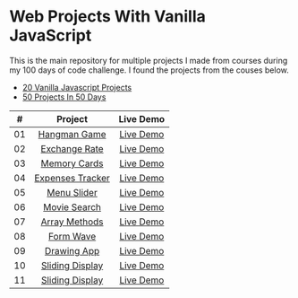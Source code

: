 # Web Projects With Vanilla JavaScript

This is the main repository for multiple projects I made from courses during my 100 days of code challenge. I found the projects from the couses below.

- [20 Vanilla Javascript Projects](https://www.traversymedia.com/20-Vanilla-JavaScript-Projects)
- [50 Projects In 50 Days](https://www.traversymedia.com/50-Projects-In-50-Days)

|  #  |                                          Project                                           |                                         Live Demo                                         |
| :-: | :----------------------------------------------------------------------------------------: | :---------------------------------------------------------------------------------------: |
| 01  |        [Hangman Game](https://github.com/bruceathy/100DaysOfCode/tree/main/hangman)        |   [Live Demo](https://6617dd5e6a561204d9d72469--steady-salamander-e4229a.netlify.app/)    |
| 02  |    [Exchange Rate](https://github.com/bruceathy/100DaysOfCode/tree/main/exchange-rate)     |    [Live Demo](https://6617dba4470d70041b67738f--beautiful-cajeta-ac665c.netlify.app/)    |
| 03  |     [Memory Cards](https://github.com/bruceathy/100DaysOfCode/tree/main/memory-cards)      |    [Live Demo](https://6617dd8a8af24c05e25a2240--lambent-belekoy-e8c285.netlify.app/)     |
| 04  | [Expenses Tracker](https://github.com/bruceathy/100DaysOfCode/tree/main/expenses-tracker)  |   [Live Demo](https://6617dbd4f296e003e62bd155--tranquil-empanada-af44a8.netlify.app/)    |
| 05  |      [Menu Slider](https://github.com/bruceathy/100DaysOfCode/tree/main/menu-slider)       |     [Live Demo](https://6617dca88af24c04e95a2185--beamish-scone-f4ed6b.netlify.app/)      |
| 06  |       [Movie Search](https://github.com/bruceathy/100DaysOfCode/tree/main/movie-app)       |   [Live Demo](https://6617ddc78dd9890ac1ae5624--fantastic-daifuku-4bc4eb.netlify.app/)    |
| 07  |   [Array Methods](https://github.com/bruceathy/100DaysOfCode/tree/main/dom-array-method)   |                [Live Demo](https://friendly-meringue-4da5f9.netlify.app/)                 |
| 08  |        [Form Wave](https://github.com/bruceathy/100DaysOfCode/tree/main/form-wave)         |     [Live Demo](https://6617dd342b555d04ec3d039b--magenta-bunny-ad6fa4.netlify.app/)      |
| 09  |      [Drawing App](https://github.com/bruceathy/100DaysOfCode/tree/main/drawing-app)       | [Live Demo](https://6617df1f8dd9890ce9ae518a--statuesque-brigadeiros-5441bd.netlify.app/) |
| 10  |  [Sliding Display](https://github.com/bruceathy/100DaysOfCode/tree/main/sliding-display)   |    [Live Demo](https://6617dfc4a33ae107989fdda2--capable-valkyrie-5c7085.netlify.app/)    |
| 11  | [Sliding Display](https://github.com/bruceathy/100DaysOfCode/tree/main/movie-seat-booking) |                                     [Live Demo](n/a)                                      |
